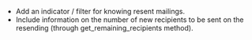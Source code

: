 - Add an indicator / filter for knowing resent mailings.
- Include information on the number of new recipients to be sent on the
  resending (through get_remaining_recipients method).
